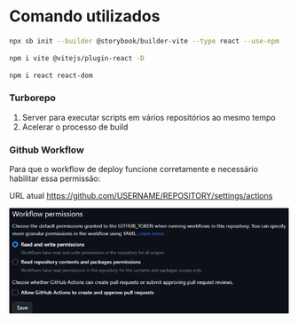 

# Comando utilizados
```bash
npx sb init --builder @storybook/builder-vite --type react --use-npm
```
```bash
npm i vite @vitejs/plugin-react -D
```

```bash
npm i react react-dom
```

### Turborepo

1. Server para executar scripts em vários repositórios ao mesmo tempo
2. Acelerar o processo de build


### Github Workflow

Para que o workflow de deploy funcione corretamente e necessário habilitar essa permissão:

URL atual <https://github.com/USERNAME/REPOSITORY/settings/actions>


<img src="./.github/assets/settings_actions.png">


